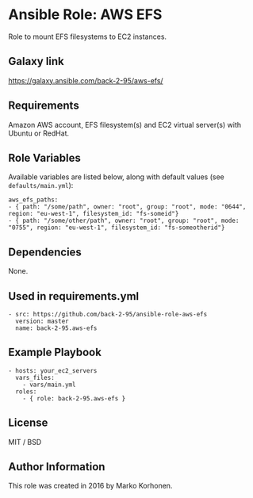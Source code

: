 # Ansible Role: AWS EFS

Role to mount EFS filesystems to EC2 instances.

## Galaxy link

https://galaxy.ansible.com/back-2-95/aws-efs/

## Requirements

Amazon AWS account, EFS filesystem(s) and EC2 virtual server(s) with Ubuntu or RedHat.

## Role Variables

Available variables are listed below, along with default values (see `defaults/main.yml`):

    aws_efs_paths:
    - { path: "/some/path", owner: "root", group: "root", mode: "0644", region: "eu-west-1", filesystem_id: "fs-someid"}
    - { path: "/some/other/path", owner: "root", group: "root", mode: "0755", region: "eu-west-1", filesystem_id: "fs-someotherid"}

## Dependencies

None.

## Used in requirements.yml

    - src: https://github.com/back-2-95/ansible-role-aws-efs
      version: master
      name: back-2-95.aws-efs

## Example Playbook

    - hosts: your_ec2_servers
      vars_files:
        - vars/main.yml
      roles:
        - { role: back-2-95.aws-efs }

## License

MIT / BSD

## Author Information

This role was created in 2016 by Marko Korhonen.
